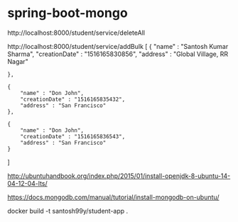 # spring-boot-mongo

http://localhost:8000/student/service/deleteAll

http://localhost:8000/student/service/addBulk
[
	{
		"name" : "Santosh Kumar Sharma",
		"creationDate" : "1516165830856",
		"address" : "Global Village, RR Nagar"

	},

	{
		"name" : "Don John",
		"creationDate" : "1516165835432",
		"address" : "San Francisco"
	},

	{
		"name" : "Don John",
		"creationDate" : "1516165836543",
		"address" : "San Francisco"
	}
]

http://ubuntuhandbook.org/index.php/2015/01/install-openjdk-8-ubuntu-14-04-12-04-lts/

https://docs.mongodb.com/manual/tutorial/install-mongodb-on-ubuntu/

docker build -t santosh99y/student-app .

